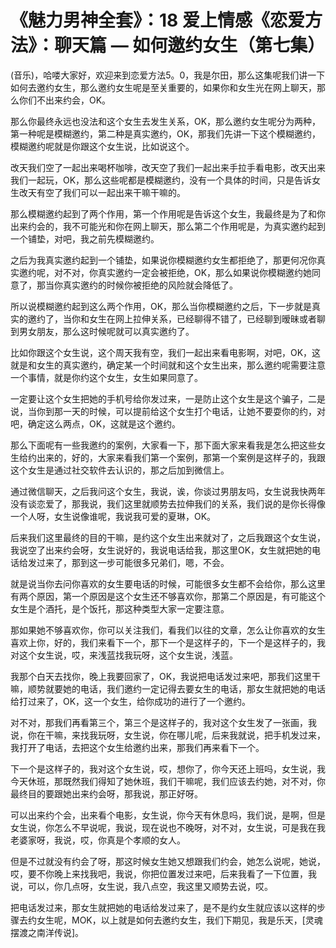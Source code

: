 # 《魅力男神全套》：18 爱上情感《恋爱方法》：聊天篇 — 如何邀约女生（第七集）

(音乐)，哈喽大家好，欢迎来到恋爱方法5。0，我是尔田，那么这集呢我们讲一下如何去邀约女生，那么邀约女生呢是至关重要的，如果你和女生光在网上聊天，那么你们不出来约会，OK。

那么你最终永远也没法和这个女生去发生关系，OK，那么邀约女生呢分为两种，第一种呢是模糊邀约，第二种是真实邀约，OK，那我们先讲一下这个模糊邀约，模糊邀约呢就是你跟这个女生说，比如说这个。

改天我们空了一起出来喝杯咖啡，改天空了我们一起出来手拉手看电影，改天出来我们一起玩，OK，那么这些呢都是模糊邀约，没有一个具体的时间，只是告诉女生改天有空了我们可以一起出来干嘛干嘛的。

那么模糊邀约起到了两个作用，第一个作用呢是告诉这个女生，我最终是为了和你出来约会的，我不可能光和你在网上聊天，那么第二个作用呢是，为真实邀约起到一个铺垫，对吧，我之前先模糊邀约。

之后为我真实邀约起到一个铺垫，如果说你模糊邀约女生都拒绝了，那更何况你真实邀约呢，对不对，你真实邀约一定会被拒绝，OK，那么如果说你模糊邀约她同意了，那当你真实邀约的时候你被拒绝的风险就会降低了。

所以说模糊邀约起到这么两个作用，OK，那么当你模糊邀约之后，下一步就是真实的邀约了，当你和女生在网上拉伸关系，已经聊得不错了，已经聊到暧昧或者聊到男女朋友，那么这时候呢就可以真实邀约了。

比如你跟这个女生说，这个周天我有空，我们一起出来看电影啊，对吧，OK，这就是和女生的真实邀约，确定某一个时间就和这个女生出来，那么邀约呢需要注意一个事情，就是你约这个女生，女生如果同意了。

一定要让这个女生把她的手机号给你发过来，一是防止这个女生是这个骗子，二是说，当你到那一天的时候，可以提前给这个女生打个电话，让她不要耍你的约，对吧，确定这么两点，OK，这就是这个邀约。

那么下面呢有一些我邀约的案例，大家看一下，那下面大家来看我是怎么把这些女生给约出来的，好的，大家来看我们第一个案例，那第一个案例是这样子的，我跟这个女生是通过社交软件去认识的，那之后加到微信上。

通过微信聊天，之后我问这个女生，我说，诶，你谈过男朋友吗，女生说我快两年没有谈恋爱了，那我说，我们这里就顺势去拉伸我们的关系，我们说的是你长得像一个人呀，女生说像谁呢，我说我可爱的夏琳，OK。

后来我们这里最终的目的干嘛，是约这个女生出来就对了，之后我跟这个女生说，我说空了出来约会呀，女生说好的，我说电话给我，那这里OK，女生就把她的电话给发过来了，那到这一步可能很多兄弟们，嗯，不会。

就是说当你去问你喜欢的女生要电话的时候，可能很多女生都不会给你，那么这里有两个原因，第一个原因是这个女生还不够喜欢你，那第二个原因是，有可能这个女生是个酒托，是个饭托，那这种类型大家一定要注意。

那如果她不够喜欢你，你可以关注我们，看我们以往的文章，怎么让你喜欢的女生喜欢上你，好的，我们来看下一个，那下一个是这样子的，下一个是这样子的，我对这个女生说，哎，来浅蓝找我玩呀，这个女生说，浅蓝。

我那个白天去找你，晚上我要回家了，OK，我说把电话发过来吧，那我们这里干嘛，顺势就要她的电话，我们邀约一定记得去要女生的电话，那女生就把她的电话给打过来了，OK，这一个女生，给你成功的进行了一个邀约。

对不对，那我们再看第三个，第三个是这样子的，我对这个女生发了一张画，我说，你在干嘛，来找我玩呀，女生说，你在哪儿呢，后来我就说，把手机发过来，我打开了电话，去把这个女生给邀约出来，那我们再来看下一个。

下一个是这样子的，我对这个女生说，哎，想你了，你今天还上班吗，女生说，我今天休班，那既然我们得知了她休班，我们干嘛呢，我们应该去约她，对不对，你最终目的要跟她出来约会呀，那我说，那正好呀。

可以出来约个会，出来看个电影，女生说，你今天有休息吗，我们说，是啊，但是女生说，你怎么不早说呢，我说，现在说也不晚呀，对不对，女生说，可是我在我老婆家呀，我说，哎，你真是个孝顺的女人。

但是不过就没有约会了呀，那这时候女生她又想跟我们约会，她怎么说呢，她说，哎，要不你晚上来找我吧，我说，你把位置发过来吧，后来我看了一下位置，我说，可以，你几点呀，女生说，我八点空，我这里又顺势去说，哎。

把电话发过来，那女生就把她的电话给发过来了，是不是约女生就应该以这样的步骤去约女生呢，MOK，以上就是如何去邀约女生，我们下期见，我是乐天，[灵魂摆渡之南洋传说]。

